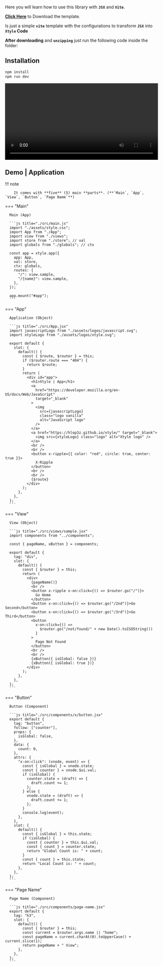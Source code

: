 Here you will learn how to use this library with **`JSX`** and **`Vite`**.

[**Click Here**](https://github.com/hlop3z/xtyle/releases/download/jsx-template/xtyle-jsx.zip) to Download the template.

Is just a simple **`vite`** template with the configurations to transform **`JSX`** into **`Xtyle` Code**

**After downloading** and **`unzipping`** just run the following code inside the folder:

## Installation

```sh
npm install
npm run dev
```

<video width="100%" loop autoplay controls>
  <source src="./app.mp4" type="video/mp4">
</video>

## Demo | **Application**

!!! note

        It comes with **five** (5) main **parts**. (**`Main`, `App`, `View`, `Button`, `Page Name`**)

=== "Main"

      Main (App)

      ```js title="./src/main.js"
      import "./assets/style.css";
      import App from "./App";
      import view from "./views";
      import store from "./store"; // val
      import globals from "./globals"; // ctx

      const app = xtyle.app({
        app: App,
        val: store,
        ctx: globals,
        routes: {
          "/": view.sample,
          "/{name}": view.sample,
        },
      });

      app.mount("#app");
      ```

=== "App"

      Application (Object)

      ```js title="./src/App.jsx"
      import javascriptLogo from "./assets/logos/javascript.svg";
      import xtyleLogo from "./assets/logos/xtyle.svg";

      export default {
        slot: {
          default() {
            const { $route, $router } = this;
            if ($router.route === "404") {
              return $route;
            }
            return (
              <div id="app">
                <h1>Xtyle | App</h1>
                <a
                  href="https://developer.mozilla.org/en-US/docs/Web/JavaScript"
                  target="_blank"
                >
                  <img
                    src={javascriptLogo}
                    class="logo vanilla"
                    alt="JavaScript logo"
                  />
                </a>
                <a href="https://hlop3z.github.io/xtyle/" target="_blank">
                  <img src={xtyleLogo} class="logo" alt="Xtyle logo" />
                </a>
                <br />
                <br />
                <button x-ripple={{ color: "red", circle: true, center: true }}>
                  X-Ripple
                </button>
                <br />
                <br />
                {$route}
              </div>
            );
          },
        },
      };
      ```

=== "View"

      View (Object)

      ```js title="./src/views/sample.jsx"
      import components from "../components";

      const { pageName, xButton } = components;

      export default {
        tag: "div",
        slot: {
          default() {
            const { $router } = this;
            return (
              <div>
                {pageName()}
                <br />
                <button x-ripple x-on:click={() => $router.go("/")}>
                  Go Home
                </button>
                <button x-on:click={() => $router.go("/2nd")}>Go Second</button>
                <button x-on:click={() => $router.go("/3rd")}>Go Third</button>
                <button
                  x-on:click={() =>
                    $router.go("/not/found/" + new Date().toISOString())
                  }
                >
                  Page Not Found
                </button>
                <br />
                <br />
                {xButton({ isGlobal: false })}
                {xButton({ isGlobal: true })}
              </div>
            );
          },
        },
      };
      ```

=== "Button"

      Button (Component)

      ```js title="./src/components/x/button.jsx"
      export default {
        tag: "button",
        follow: ["counter"],
        props: {
          isGlobal: false,
        },
        data: {
          count: 0,
        },
        attrs: {
          "x-on:click": (vnode, event) => {
            const { isGlobal } = vnode.state;
            const { counter } = vnode.$ui.val;
            if (isGlobal) {
              counter.state = (draft) => {
                draft.count += 1;
              };
            } else {
              vnode.state = (draft) => {
                draft.count += 1;
              };
            }
            console.log(event);
          },
        },
        slot: {
          default() {
            const { isGlobal } = this.state;
            if (isGlobal) {
              const { counter } = this.$ui.val;
              const { count } = counter.state;
              return "Global Count is: " + count;
            }
            const { count } = this.state;
            return "Local Count is: " + count;
          },
        },
      };
      ```

=== "Page Name"

      Page Name (Component)

      ```js title="./src/components/page-name.jsx"
      export default {
        tag: "h3",
        slot: {
          default() {
            const { $router } = this;
            const current = $router.args.name || "home";
            const pageName = current.charAt(0).toUpperCase() + current.slice(1);
            return pageName + " View";
          },
        },
      };
      ```
